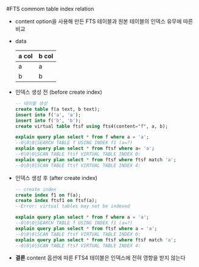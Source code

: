 #FTS commom table index relation

* content option을 사용해 만든 FTS 테이블과 원본 테이블의 인덱스 유무에 따른 비교

* data
  
  |a col|b col|
  |-----|-----|
  |a    |a    |
  |b    |b    |

* 인덱스 생성 전 (before create index)
  ```SQL
  -- 테이블 생성
  create table f(a text, b text);
  insert into f('a', 'a');
  insert into f('b', 'b');
  create virtual table ftsf using fts4(content="f", a, b);
  
  explain query plan select * from f where a = 'a';
  --0|0|0|SEARCH TABLE f USING INDEX f1 (a=?)
  explain query plan select * from ftsf where a= 'a';
  --0|0|0|SCAN TABLE ftsf VIRTUAL TABLE INDEX 0:
  explain query plan select * from ftsf where ftsf match 'a';
  --0|0|0|SCAN TABLE ftsf VIRTUAL TABLE INDEX 4:
  ```
* 인덱스 생성 후 (after create index)
  ```SQL
  -- create index
  create index f1 on f(a);
  create index ftsf1 on ftsf(a);
  --Error: virtual tables may not be indexed
  
  explain query plan select * from f where a = 'a';
  --0|0|0|SEARCH TABLE f USING INDEX f1 (a=?)
  explain query plan select * from ftsf where a = 'a';
  --0|0|0|SCAN TABLE ftsf VIRTUAL TABLE INDEX 0:
  explain query plan select * from ftsf where ftsf match 'a';
  --0|0|0|SCAN TABLE ftsf VIRTUAL TABLE INDEX 4:
  ```
* **결론**
  content 옵션에 따른 FTS4 테이블은 인덱스에 전혀 영향을 받지 않는다
